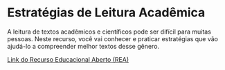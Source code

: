 # Estratégias de Leitura Acadêmica
A leitura de textos acadêmicos e científicos pode ser difícil para muitas pessoas. Neste recurso, você vai conhecer e praticar estratégias que vão ajudá-lo a compreender melhor textos desse gênero.

[Link do Recurso Educacional Aberto (REA)](apps.univesp.br/estrrategias-de-leitura-acadêmica)
